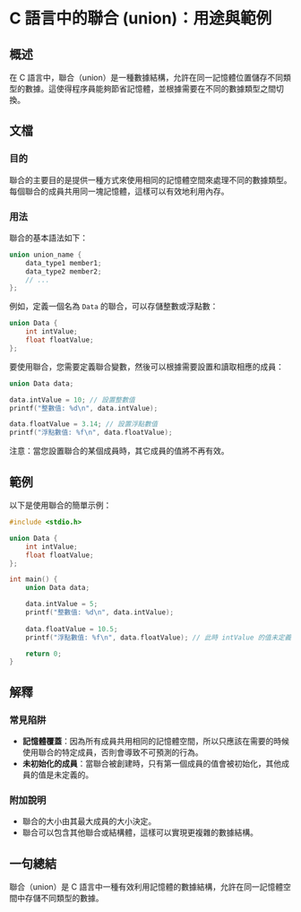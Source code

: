 <!--
Meta Description: # C 語言中的聯合 (union)：用途與範例 ## 概述 在 C 語言中，聯合（union）是一種數據結構，允許在同一記憶體位置儲存不同類型的數據。這使得程序員能夠節省記憶體，並根據需要在不同的數據類型之間切換。 ## 文檔 ### 目的 聯合的主要目的是提供一種方式來使用相同的記憶體空間來處理...
Meta Keywords: data, union, intvalue, floatvalue, printf
-->

# C 語言中的聯合 (union)：用途與範例

## 概述
在 C 語言中，聯合（union）是一種數據結構，允許在同一記憶體位置儲存不同類型的數據。這使得程序員能夠節省記憶體，並根據需要在不同的數據類型之間切換。

## 文檔
### 目的
聯合的主要目的是提供一種方式來使用相同的記憶體空間來處理不同的數據類型。每個聯合的成員共用同一塊記憶體，這樣可以有效地利用內存。

### 用法
聯合的基本語法如下：

```c
union union_name {
    data_type1 member1;
    data_type2 member2;
    // ...
};
```

例如，定義一個名為 `Data` 的聯合，可以存儲整數或浮點數：

```c
union Data {
    int intValue;
    float floatValue;
};
```

要使用聯合，您需要定義聯合變數，然後可以根據需要設置和讀取相應的成員：

```c
union Data data;

data.intValue = 10; // 設置整數值
printf("整數值: %d\n", data.intValue);

data.floatValue = 3.14; // 設置浮點數值
printf("浮點數值: %f\n", data.floatValue);
```

注意：當您設置聯合的某個成員時，其它成員的值將不再有效。

## 範例
以下是使用聯合的簡單示例：

```c
#include <stdio.h>

union Data {
    int intValue;
    float floatValue;
};

int main() {
    union Data data;

    data.intValue = 5;
    printf("整數值: %d\n", data.intValue);
    
    data.floatValue = 10.5;
    printf("浮點數值: %f\n", data.floatValue); // 此時 intValue 的值未定義

    return 0;
}
```

## 解釋
### 常見陷阱
- **記憶體覆蓋**：因為所有成員共用相同的記憶體空間，所以只應該在需要的時候使用聯合的特定成員，否則會導致不可預測的行為。
- **未初始化的成員**：當聯合被創建時，只有第一個成員的值會被初始化，其他成員的值是未定義的。

### 附加說明
- 聯合的大小由其最大成員的大小決定。
- 聯合可以包含其他聯合或結構體，這樣可以實現更複雜的數據結構。

## 一句總結
聯合（union）是 C 語言中一種有效利用記憶體的數據結構，允許在同一記憶體空間中存儲不同類型的數據。